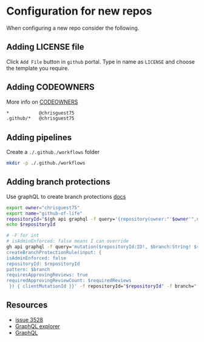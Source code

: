 # Configuration for new repos

When configuring a new repo consider the following.  

## Adding LICENSE file

Click `Add File` button in `github` portal.  Type in name as `LICENSE` and choose the template you require.

## Adding CODEOWNERS

More info on [CODEOWNERS](https://docs.github.com/en/repositories/managing-your-repositorys-settings-and-features/customizing-your-repository/about-code-owners)

```txt
*           @chrisguest75
.github/*   @chrisguest75
```

## Adding pipelines

Create a `./.github./workflows` folder

```sh
mkdir -p ./.github./workflows
```

## Adding branch protections

Use graphQL to create branch protections [docs](https://docs.github.com/en/graphql/reference/input-objects#createbranchprotectionruleinput)

```sh
export owner="chrisguest75"
export name="github-of-life"
repositoryId="$(gh api graphql -f query='{repository(owner:"'$owner'",name:"'$name'"){id}}' -q .data.repository.id)"
echo $repositoryId  

# -F for int 
# isAdminEnforced: false means I can override
gh api graphql -f query='mutation($repositoryId:ID!, $branch:String! $requiredReviews:Int!) {  
createBranchProtectionRule(input: {  
isAdminEnforced: false     
repositoryId: $repositoryId  
pattern: $branch  
requiresApprovingReviews: true  
requiredApprovingReviewCount: $requiredReviews 
 }) { clientMutationId }}' -f repositoryId="$repositoryId" -f branch="[main,master]*" -F requiredReviews=1
```

## Resources

* [issue 3528](https://github.com/cli/cli/issues/3528)
* [GraphQL explorer](https://docs.github.com/en/graphql/overview/explorer)
* [GraphQL](https://docs.github.com/en/graphql)
